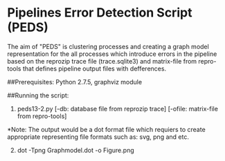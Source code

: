 # Pipelines Error Detection Script (PEDS)

The aim of "PEDS" is clustering processes and creating a graph model representation for the all processes which introduce errors in the pipeline
based on the reprozip trace file (trace.sqlite3) and matrix-file from repro-tools that defines pipeline output files with defferences.

##Prerequisites:
Python 2.7.5, graphviz module 

##Running the script:

1) peds13-2.py [-db: database file from reprozip trace] [-ofile: matrix-file from repro-tools]

*Note: The output would be a dot format file which requiers to create appropriate representing file formats such as: svg, png and etc.

2) dot -Tpng Graphmodel.dot -o Figure.png
